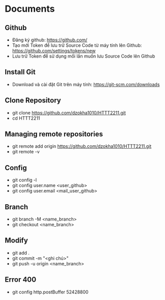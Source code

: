 # Documents
## Github
- Đăng ký github: https://github.com/
- Tạo mới Token để lưu trữ Source Code từ máy tính lên Github: https://github.com/settings/tokens/new
- Lưu trữ Token để sử dụng mổi lần muốn lưu Source Code lên Github
## Install Git
- Download và cài đặt Git trên máy tính: https://git-scm.com/downloads
## Clone Repository
- git clone https://github.com/dzokha1010/HTTT2211.git
- cd HTTT2211
## Managing remote repositories
- git remote add origin https://github.com/dzokha1010/HTTT2211.git
- git remote -v
## Config
- git config -l
- git config user.name <user_github>
- git config user.email <mail_user_github>
## Branch
- git branch -M <name_branch>
- git checkout <name_branch>
## Modify
- git add .
- git commit -m "<ghi chú>"
- git push -u origin <name_branch>
## Error 400
- git config http.postBuffer 52428800
